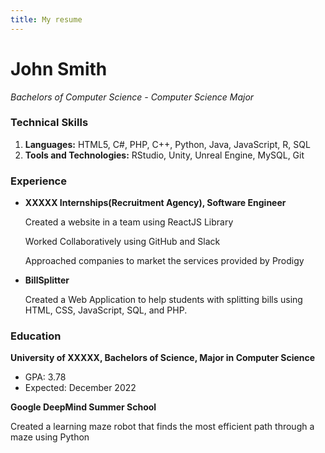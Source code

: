 ```yaml
---
title: My resume
---
```


# John Smith

*Bachelors of Computer Science - Computer Science Major*



### Technical Skills

1. **Languages:** HTML5, C#, PHP, C++, Python, Java, JavaScript, R, SQL 
2. **Tools and Technologies:** RStudio, Unity, Unreal Engine, MySQL, Git



### Experience

- **XXXXX Internships(Recruitment Agency), Software Engineer**

  Created a website in a team using ReactJS Library

  Worked Collaboratively using GitHub and Slack

  Approached companies to market the services provided by Prodigy

- **BillSplitter**

  Created a Web Application to help students with splitting bills using HTML, CSS, JavaScript, SQL, and PHP.



### Education

**University of XXXXX,  Bachelors of Science, Major in Computer Science** 

- GPA: 3.78
- Expected: December 2022

**Google DeepMind Summer School**

Created a learning maze robot that finds the most efficient path through a maze using Python
